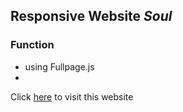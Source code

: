 ## Responsive Website *Soul*

### Function

* using Fullpage.js
* 

Click [here](https://minyeokang.github.io/fullpage_soul/) to visit this website 
